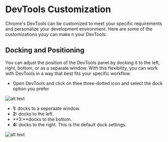 # DevTools Customization

Chrome's DevTools can be customized to meet your specific requirements and personalize your development environment. Here are some of the customizations youy can make n your DevTools:

## Docking and Positioning

 You can adjust the position of the DevTools panel by docking it to the left, right, bottom, or as a separate window. With this flexibility, you can work with DevTools in a way that best fits your specific workflow.

 - Open DevTools and click on thee three-dotted icon and select the dock option you prefer

![alt text](https://res.cloudinary.com/dharme/image/upload/v1684448792/dock_kacox1.png)

- **1:** docks to a seperaate window.
- **2:** docks to the left.
- **3:**docks to the bottom.
- **4:** docks to the right. This is the default dock settings.

![alt text](https://res.cloudinary.com/dharme/image/upload/v1684448792/devtools-dock_l3u2he.png)